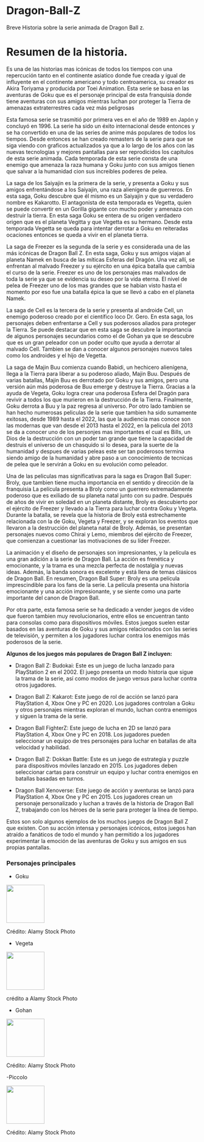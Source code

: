 # Dragon-Ball-Z
Breve Historia sobre la serie animada de Dragon Ball z.

# Resumen de la historia.
Es una de las historias mas icónicas de todos los tiempos con una repercución tanto en el continente asiatico donde fue creada y igual de influyente en el continente americano y todo centroamerica, su creador es  Akira Toriyama y producida por Toei Animation. Esta serie se basa en las aventuras de Goku que es el personaje principal de esta franquisia donde tiene aventuras con sus amigos mientras luchan por proteger la Tierra de amenazas extraterrestres cada vez más peligrosas

Esta famosa serie se trasmitió por primera ves en el año de 1989 en Japón y concluyó en 1996. La serie ha sido un éxito internacional desde entonces y se ha convertido en una de las series de anime más populares de todos los tiempos. Desde entonces se han creado remasters de la serie para que se siga viendo con graficos actualizados ya que a lo largo de los años con las nuevas tecnologías y mejores pantallas para ser reprodicidos los capitulos de esta serie animada. Cada temporada de esta serie consta de una enemigo que amenaza la raza humana y Goku junto con sus amigos tienen que salvar a la humanidad cion sus increibles poderes de pelea. 

 La saga de los Saiyajin es la primera de la serie, y presenta a Goku y sus amigos enfrentándose a los Saiyajin, una raza alienígena de guerreros. En esta saga, Goku descubre que él mismo es un Saiyajin y que su verdadero nombre es Kakarotto. El antagonista de esta temporada es Vegetta, quien se puede convertir en un Gorilla gigante con mucho poder y amenaza con destruir la tierra. En esta saga Goku se entera de su origen verdadero origen que es el planeta Vegitta y que Vegetta es su hermano. Desde esta temporada Vegetta se queda para intentar derrotar a Goku en reiteradas ocaciones entonces se queda a vivir en el planeta tierra. 
 
  La saga de Freezer es la segunda de la serie y es considerada una de las más icónicas de Dragon Ball Z. En esta saga, Goku y sus amigos viajan al planeta Namek en busca de las míticas Esferas del Dragón. Una vez allí, se enfrentan al malvado Freezer y su ejército en una épica batalla que cambia el curso de la serie. Freezer es uno de los personajes mas malvados de toda la serie ya que se evidencia su deseo por la vida eterna. El nivel de pelea de Freezer uno de los mas grandes que se habian visto hasta el momento por eso fue una batalla épica la que se llevó a cabo en el planeta Namek. 
  
  La saga de Cell es la tercera de la serie y presenta al androide Cell, un enemigo poderoso creado por el científico loco Dr. Gero. En esta saga, los personajes deben enfrentarse a Cell y sus poderosos aliados para proteger la Tierra. Se puede destacar que en esta saga se descubre la importancia de algunos personajes secundarios como el de Gohan ya que se descubre que es un gran peleador con un poder oculto que ayuda a derrotar al malvado Cell. Tambien se dan a conocer algunos personajes nuevos tales como los androides y el hijo de Vegetta. 
  
  La saga de Majin Buu comienza cuando Babidi, un hechicero alienígena, llega a la Tierra para liberar a su poderoso aliado, Majin Buu. Después de varias batallas, Majin Buu es derrotado por Goku y sus amigos, pero una versión aún más poderosa de Buu emerge y destruye la Tierra. Gracias a la ayuda de Vegeta, Goku logra crear una poderosa Esfera del Dragón para revivir a todos los que murieron en la destrucción de la Tierra. Finalmente, Goku derrota a Buu y la paz regresa al universo. 
Por otro lado tambien se han hecho numerosas peliculas de la serie que tambien ha  sido sumamente exitosas, desde 1989 hasta el 2022, las que la audiencia mas conoce son las modernas que van desde el 2013 hasta el 2022, en la pelicula del 2013 se da a conocer uno de los personjes mas importantes el cual es  Bills, un Dios de la destrucción con un poder tan grande que tiene la capacidad de destruis el universo de un chasquido si lo desea, para la suerte de la humanidad y despues de varias peleas este ser tan poderosos termina siendo amigo de la humanidad y abre paso a un conocimiento de tecnicas de pelea que le servirán a Goku en su evolución como peleador. 

Una de las peliculas mas significativas para la saga es Dragon Ball Super: Broly, que tambien tiene mucha importancia en el sentido y dirección de la franquisia La película presenta a Broly como un guerrero extremadamente poderoso que es exiliado de su planeta natal junto con su padre. Después de años de vivir en soledad en un planeta distante, Broly es descubierto por el ejército de Freezer y llevado a la Tierra para luchar contra Goku y Vegeta.
Durante la batalla, se revela que la historia de Broly está estrechamente relacionada con la de Goku, Vegeta y Freezer, y se exploran los eventos que llevaron a la destrucción del planeta natal de Broly. Además, se presentan personajes nuevos como Chirai y Lemo, miembros del ejército de Freezer, que comienzan a cuestionar las motivaciones de su líder Freezer.

La animación y el diseño de personajes son impresionantes, y la película es una gran adición a la serie de Dragon Ball. La acción es frenética y emocionante, y la trama es una mezcla perfecta de nostalgia y nuevas ideas. Además, la banda sonora es excelente y está llena de temas clásicos de Dragon Ball.
En resumen, Dragon Ball Super: Broly es una película imprescindible para los fans de la serie. La película presenta una historia emocionante y una acción impresionante, y se siente como una parte importante del canon de Dragon Ball.

Por otra parte, esta famosa serie se ha dedicado a vender juegos de video que fueron tambien muy revolucionarios, entre ellos se encuentran tanto para consolas como para dispositivos móviles. Estos juegos suelen estar basados en las aventuras de Goku y sus amigos relacionados con las series de televisión, y permiten a los jugadores luchar contra los enemigos más poderosos de la serie.

**Algunos de los juegos más populares de Dragon Ball Z incluyen:**

-  Dragon Ball Z: Budokai: Este es un juego de lucha lanzado para PlayStation 2 en el 2002. El juego presenta un modo historia que sigue la trama de la serie, así como modos de juego versus para luchar contra otros jugadores.

 - Dragon Ball Z: Kakarot: Este juego de rol de acción se lanzó para PlayStation 4, Xbox One y PC en 2020. Los jugadores controlan a Goku y otros personajes mientras exploran el mundo, luchan contra enemigos y siguen la trama de la serie.

- Dragon Ball FighterZ: Este juego de lucha en 2D se lanzó para PlayStation 4, Xbox One y PC en 2018. Los jugadores pueden seleccionar un equipo de tres personajes para luchar en batallas de alta velocidad y habilidad.

- Dragon Ball Z: Dokkan Battle: Este es un juego de estrategia y puzzle para dispositivos móviles lanzado en 2015. Los jugadores deben seleccionar cartas para construir un equipo y luchar contra enemigos en batallas basadas en turnos.

- Dragon Ball Xenoverse: Este juego de acción y aventuras se lanzó para PlayStation 4, Xbox One y PC en 2015. Los jugadores crean un personaje personalizado y luchan a través de la historia de Dragon Ball Z, trabajando con los héroes de la serie para proteger la línea de tiempo.

Estos son solo algunos ejemplos de los muchos juegos de Dragon Ball Z que existen. Con su acción intensa y personajes icónicos, estos juegos han atraído a fanáticos de todo el mundo y han permitido a los jugadores experimentar la emoción de las aventuras de Goku y sus amigos en sus propias pantallas.

### Personajes principales 

- Goku

<img src="https://c8.alamy.com/compes/2jk9tfe/goku-television-dragon-ball-z-serie-de-tv-personajes-goku-jp-1996-2003-director-13-de-septiembre-de-1996-advertencia-esta-fotografia-es-para-uso-editorial-y-es-propiedad-de-toei-animation-y-o-del-fotografo-asignado-por-la-film-o-production-company-y-solo-puede-ser-reproducida-por-publicaciones-en-conjuncion-con-la-promocion-de-la-pelicula-anterior-se-requiere-un-credito-obligatorio-para-la-animacion-de-toei-el-fotografo-tambien-debe-ser-acreditado-cuando-se-conoce-no-se-puede-conceder-ningun-uso-comercial-sin-la-autorizacion-escrita-de-la-film-company-2jk9tfe.jpg" width="100">

Crédito: Alamy Stock Photo

- Vegeta

<img src="https://c8.alamy.com/compes/2jk9tjn/television-vegeta-dragon-ball-z-serie-de-tv-jp-1996-2003-13-de-septiembre-de-1996-advertencia-esta-fotografia-es-solo-para-uso-editorial-y-es-propiedad-de-la-animacion-de-toei-y-o-del-fotografo-asignado-por-la-film-o-production-company-y-solo-puede-ser-reproducida-por-publicaciones-en-conjuncion-con-la-promocion-de-la-pelicula-anterior-se-requiere-un-credito-obligatorio-para-la-animacion-de-toei-el-fotografo-tambien-debe-ser-acreditado-cuando-se-conoce-no-se-puede-conceder-ningun-uso-comercial-sin-la-autorizacion-escrita-de-la-film-company-2jk9tjn.jpg" width="100">

crédito a Alamy Stock Photo

- Gohan 

<img src="https://c8.alamy.com/compes/2jk9tg9/gohan-television-dragon-ball-z-serie-de-tv-personajes-gohan-jp-1996-2003-13-de-septiembre-de-1996-advertencia-esta-fotografia-es-solo-para-uso-editorial-y-es-propiedad-de-toei-animation-y-o-del-fotografo-asignado-por-la-film-o-production-company-y-solo-puede-ser-reproducida-por-publicaciones-en-conjuncion-con-la-promocion-de-la-pelicula-anterior-se-requiere-un-credito-obligatorio-para-la-animacion-de-toei-el-fotografo-tambien-debe-ser-acreditado-cuando-se-conoce-no-se-puede-conceder-ningun-uso-comercial-sin-la-autorizacion-escrita-de-la-film-company-2jk9tg9.jpg" width="100">

Crédito: Alamy Stock Photo

-Piccolo 

<img src="https://c8.alamy.com/compes/2jhkk4f/piccolo-dragon-ball-z-1996-2jhkk4f.jpg" width="100">

Crédito: Alamy Stock Photo


